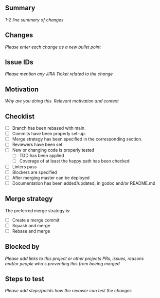 ## Summary

_1-2 line summary of changes_

## Changes

_Please enter each change as a new bullet point_

## Issue IDs

_Please mention any JIRA Ticket related to the change_

## Motivation

_Why are you doing this. Relevant motivation and context_

## Checklist

- [ ] Branch has been rebased with main.
- [ ] Commits have been properly set-up.
- [ ] Merge strategy has been specified in the corresponding section.
- [ ] Reviewers have been set.
- [ ] New or changing code is properly tested
    - [ ] TDD has been applied
    - [ ] Coverage of at least the happy path has been checked
- [ ] Linters pass
- [ ] Blockers are specified
- [ ] After merging master can be deployed
- [ ] Documentation has been added/updated, in godoc and/or README.md

## Merge strategy

The preferred merge strategy is:

- [ ] Create a merge commit
- [ ] Squash and merge
- [ ] Rebase and merge

## Blocked by

_Please add links to this project or other projects PRs, issues, reasons and/or people who's preventing this from beeing merged_

## Steps to test

_Please add steps/points how the revower can test the changes_
